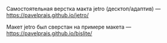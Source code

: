 Самостоятельная верстка макта jetro (десктоп/адаптив) — https://pavelprais.github.io/jetro/

Макет jetro был сверстан на примере макета — https://pavelprais.github.io/bislite/
